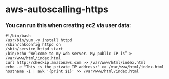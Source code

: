 # aws-autoscalling-https
### You can run this when creating ec2 via user data:
```
#!/bin/bash
/usr/bin/yum -y install httpd
/sbin/chkconfig httpd on
/sbin/service httpd start
/bin/echo “Welcome to my web server. My public IP is” > /var/www/html/index.html
curl http://checkip.amazonaws.com >> /var/www/html/index.html 
echo -e "This is the private IP address:" >> /var/www/html/index.html 
hostname -I | awk '{print $1}' >> /var/www/html/index.html
```
